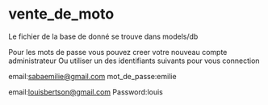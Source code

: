 # vente_de_moto


Le fichier de la base de donné se trouve dans models/db


Pour les mots de passe vous pouvez creer votre nouveau compte administrateur
Ou utiliser un  des identifiants suivants pour vous connection


email:sabaemilie@gmail.com
mot_de_passe:emilie


email:louisbertson@gmail.com
Password:louis


